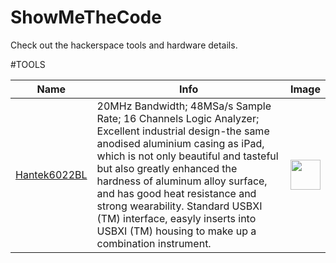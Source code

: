 # ShowMeTheCode
Check out the hackerspace tools and hardware details.



#TOOLS

| Name | Info  | Image |
| --- |  --- | :---: |
| [Hantek6022BL](https://www.hantek.com/m/productDetail/153) | 20MHz Bandwidth; 48MSa/s Sample Rate; 16 Channels Logic Analyzer; Excellent industrial design-the same anodised aluminium casing as iPad, which is not only beautiful and tasteful but also greatly enhanced the hardness of aluminum alloy surface, and has good heat resistance and strong wearability. Standard USBXI (TM) interface, easyly inserts into USBXI (TM) housing to make up a combination instrument. | <img src="src/Hantek6022BL.jpg" height="48"> |
